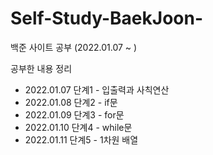 # Self-Study-BaekJoon-
백준 사이트 공부 (2022.01.07 ~ )

공부한 내용 정리

- 2022.01.07 단계1 - 입출력과 사칙연산
- 2022.01.08 단계2 - if문
- 2022.01.09 단계3 - for문
- 2022.01.10 단계4 - while문
- 2022.01.11 단계5 - 1차원 배열